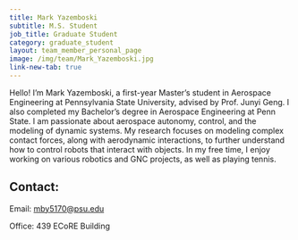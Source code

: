 ```yaml
---
title: Mark Yazemboski
subtitle: M.S. Student
job_title: Graduate Student
category: graduate_student
layout: team_member_personal_page
image: /img/team/Mark_Yazemboski.jpg
link-new-tab: true
---
```


Hello! I’m Mark Yazemboski, a first-year Master’s student in Aerospace Engineering at Pennsylvania State University, advised by Prof. Junyi Geng. I also completed my Bachelor’s degree in Aerospace Engineering at Penn State.
I am passionate about aerospace autonomy, control, and the modeling of dynamic systems. My research focuses on modeling complex contact forces, along with aerodynamic interactions, to further understand how to control robots that interact with objects.
In my free time, I enjoy working on various robotics and GNC projects, as well as playing tennis.

## Contact: ##

Email: [mby5170@psu.edu](mailto:mby5170@psu.edu)

Office: 439 ECoRE Building

